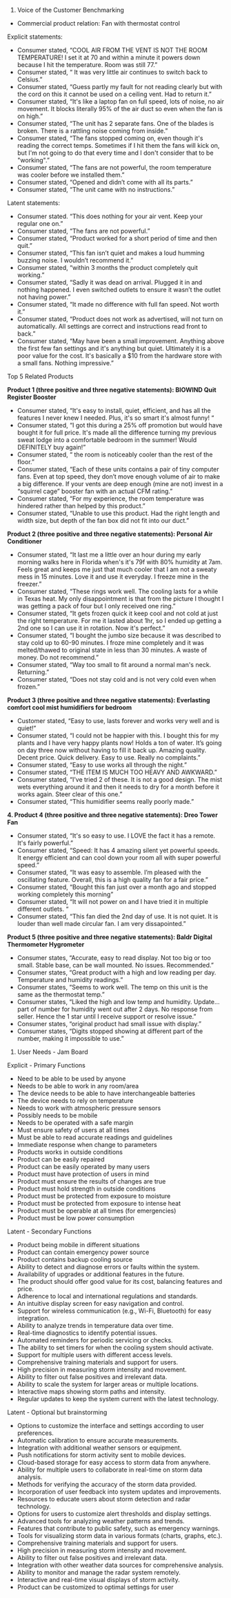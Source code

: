 1. Voice of the Customer Benchmarking
* Commercial product relation: Fan with thermostat control

Explicit statements:
* Consumer stated, “COOL AIR FROM THE VENT IS NOT THE ROOM TEMPERATURE! I set it at 70 and within a minute it powers down because I hit the temperature. Room was still 77.”
* Consumer stated, “ It was very little air continues to switch back to Celsius.”
* Consumer stated, “Guess partly my fault for not reading clearly but with the cord on this it cannot be used on a ceiling vent. Had to return it.”
* Consumer stated, “It's like a laptop fan on full speed, lots of noise, no air movement. It blocks literally 95% of the air duct so even when the fan is on high.”
* Consumer stated, “The unit has 2 separate fans. One of the blades is broken. There is a rattling noise coming from inside.”
* Consumer stated, “The fans stopped coming on, even though it's reading the correct temps. Sometimes if I hit them the fans will kick on, but I'm not going to do that every time and I don't consider that to be "working".”
* Consumer stated, “The fans are not powerful, the room temperature was cooler before we installed them.”
* Consumer stated, “Opened and didn’t come with all its parts.”
* Consumer stated, “The unit came with no instructions.”

Latent statements:
* Consumer stated. “This does nothing for your air vent. Keep your regular one on.”
* Consumer stated, “The fans are not powerful.”
* Consumer stated, “Product worked for a short period of time and then quit.”
* Consumer stated, “This fan isn’t quiet and makes a loud humming buzzing noise. I wouldn’t recommend it.”
* Consumer stated, “within 3 months the product completely quit working.”
* Consumer stated, “Sadly it was dead on arrival. Plugged it in and nothing happened. I even switched outlets to ensure it wasn’t the outlet not having power.”
* Consumer stated, “It made no difference with full fan speed. Not worth it.”
* Consumer stated, “Product does not work as advertised, will not turn on automatically. All settings are correct and instructions read front to back.”
* Consumer stated, “May have been a small improvement. Anything above the first few fan settings and it's anything but quiet. Ultimately it is a poor value for the cost. It's basically a $10 from the hardware store with a small fans. Nothing impressive.”

Top 5 Related Products

**Product 1 (three positive and three negative statements): BIOWIND Quit Register Booster**
* Consumer stated, “It's easy to install, quiet, efficient, and has all the features I never knew I needed. Plus, it's so smart it's almost funny! “
* Consumer stated, “I got this during a 25% off promotion but would have bought it for full price. It's made all the difference turning my previous sweat lodge into a comfortable bedroom in the summer! Would DEFINITELY buy again!”
* Consumer stated, “ the room is noticeably cooler than the rest of the floor.”
* Consumer stated, “Each of these units contains a pair of tiny computer fans. Even at top speed, they don’t move enough volume of air to make a big difference. If your vents are deep enough (mine are not) invest in a “squirrel cage” booster fan with an actual CFM rating.”
* Consumer stated, “For my experience, the room temperature was hindered rather than helped by this product.”
* Consumer stated, “Unable to use this product. Had the right length and width size, but depth of the fan box did not fit into our duct.”

**Product 2 (three positive and three negative statements): Personal Air Conditioner**
* Consumer stated, “It last me a little over an hour during my early morning walks here in Florida when's it's 79f with 80% humidity at 7am. Feels great and keeps me just that much cooler that I am not a sweaty mess in 15 minutes. Love it and use it everyday. I freeze mine in the freezer.”
* Consumer stated, “These rings work well. The cooling lasts for a while in Texas heat. My only disappointment is that from the picture I thought I was getting a pack of four but I only received one ring.”
* Consumer stated, “It gets frozen quick it keep cool and not cold at just the right temperature. For me it lasted about 1hr, so I ended up getting a 2nd one so I can use it in rotation. Now it's perfect.”
* Consumer stated, “I bought the jumbo size because it was described to stay cold up to 60-90 minutes. I froze mine completely and it was melted/thawed to original state in less than 30 minutes. A waste of money. Do not recommend.”
* Consumer stated, “Way too small to fit around a normal man's neck. Returning.”
* Consumer stated, “Does not stay cold and is not very cold even when frozen.”

**Product 3 (three positive and three negative statements): Everlasting comfort cool mist humidifiers for bedroom**
* Customer stated, “Easy to use, lasts forever and works very well and is quiet!”
* Consumer stated, “I could not be happier with this. I bought this for my plants and I have very happy plants now! Holds a ton of water. It’s going on day three now without having to fill it back up. Amazing quality. Decent price. Quick delivery. Easy to use. Really no complaints.”
* Consumer stated, “Easy to use works all through the night.”
* Consumer stated, “THE ITEM IS MUCH TOO HEAVY AND AWKWARD.”
* Consumer stated, “I’ve tried 2 of these. It is not a good design. The mist wets everything around it and then it needs to dry for a month before it works again. Steer clear of this one.”
* Consumer stated, “This humidifier seems really poorly made.”

**4. Product 4 (three positive and three negative statements): Dreo Tower Fan**
* Consumer stated, “It's so easy to use. I LOVE the fact it has a remote. It's fairly powerful.”
* Consumer stated, “Speed: It has 4 amazing silent yet powerful speeds. It energy efficient and can cool down your room all with super powerful speed.”
* Consumer stated, “It was easy to assemble. I’m pleased with the oscillating feature. Overall, this is a high quality fan for a fair price.”
* Consumer stated, “Bought this fan just over a month ago and stopped working completely this morning”
* Consumer stated, “It will not power on and I have tried it in multiple different outlets. “
* Consumer stated, “This fan died the 2nd day of use. It is not quiet. It is louder than well made circular fan. I am very dissapointed.”

**Product 5 (three positive and three negative statements): Baldr Digital Thermometer Hygrometer**
* Consumer states, “Accurate, easy to read display. Not too big or too small. Stable base, can be wall mounted. No issues. Recommended.”
* Consumer states, “Great product with a high and low reading per day. Temperature and humidity readings.”
* Consumer states, “Seems to work well. The temp on this unit is the same as the thermostat temp.”
* Consumer states, “Liked the high and low temp and humidity. Update... part of number for humidity went out after 2 days. No response from seller. Hence the 1 star until I receive support or resolve issue.”
* Consumer states, “original product had small issue with display.”
* Consumer states, “Digits stopped showing at different part of the number, making it impossible to use.”

1. User Needs - Jam Board
<picture>

Explicit - Primary Functions
* Need to be able to be used by anyone
* Needs to be able to work in any room/area
* The device needs to be able to have interchangeable batteries
* The device needs to rely on temperature
* Needs to work with atmospheric pressure sensors
* Possibly needs to be mobile
* Needs to be operated with a safe margin
* Must ensure safety of users at all times
* Must be able to read accurate readings and guidelines
* Immediate response when change to parameters
* Products works in outside conditions
* Product can be easily repaired
* Product can be easily operated by many users
* Product must have protection of users in mind
* Product must ensure the results of changes are true
* Product must hold strength in outside conditions
* Product must be protected from exposure to moisture
* Product must be protected from exposure to intense heat
* Product must be operable at all times (for emergencies)
* Product must be low power consumption

Latent -  Secondary Functions
* Product being mobile in different situations
* Product can contain emergency power source
* Product contains backup cooling source
* Ability to detect and diagnose errors or faults within the system.
* Availability of upgrades or additional features in the future.
* The product should offer good value for its cost, balancing features and price.
* Adherence to local and international regulations and standards.
* An intuitive display screen for easy navigation and control.
* Support for wireless communication (e.g., Wi-Fi, Bluetooth) for easy integration.
* Ability to analyze trends in temperature data over time.
* Real-time diagnostics to identify potential issues.
* Automated reminders for periodic servicing or checks.
* The ability to set timers for when the cooling system should activate.
* Support for multiple users with different access levels.
* Comprehensive training materials and support for users.
* High precision in measuring storm intensity and movement.
* Ability to filter out false positives and irrelevant data.
* Ability to scale the system for larger areas or multiple locations.
* Interactive maps showing storm paths and intensity.
* Regular updates to keep the system current with the latest technology.

Latent - Optional but brainstorming
* Options to customize the interface and settings according to user preferences.
* Automatic calibration to ensure accurate measurements.
* Integration with additional weather sensors or equipment.
* Push notifications for storm activity sent to mobile devices.
* Cloud-based storage for easy access to storm data from anywhere.
* Ability for multiple users to collaborate in real-time on storm data analysis.
* Methods for verifying the accuracy of the storm data provided.
* Incorporation of user feedback into system updates and improvements.
* Resources to educate users about storm detection and radar technology.
* Options for users to customize alert thresholds and display settings.
* Advanced tools for analyzing weather patterns and trends.
* Features that contribute to public safety, such as emergency warnings.
* Tools for visualizing storm data in various formats (charts, graphs, etc.).
* Comprehensive training materials and support for users.
* High precision in measuring storm intensity and movement.
* Ability to filter out false positives and irrelevant data.
* Integration with other weather data sources for comprehensive analysis.
* Ability to monitor and manage the radar system remotely.
* Interactive and real-time visual displays of storm activity.
* Product can be customized to optimal settings for user
